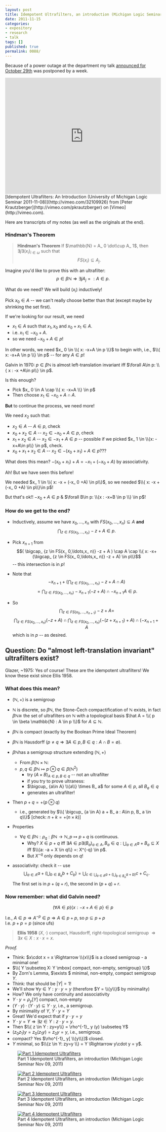 ```yaml
---
layout: post
title: Idempotent Ultrafilters, an introduction (Michigan Logic Seminar Nov 09, 2011)
date: 2011-11-15
categories:
- expository
- research
- talk
tags: []
published: true
permalink: 0088/
---
```


Because of a power outage at the department my talk [announced for October 29th](https://settheorytalks.wordpress.com/2011/10/29/michigan-logic-seminar-7/) was postponed by a week.

<iframe src="https://player.vimeo.com/video/32109926" width="100%" height="375" frameborder="0" webkitallowfullscreen mozallowfullscreen allowfullscreen></iframe>
[Idempotent Ultrafilters: An Introduction (University of Michigan Logic Seminar 2011-11-08)](http://vimeo.com/32109926) from [Peter Krautzberger](http://vimeo.com/pkrautzberger) on [Vimeo](http://vimeo.com).

Here are transcripts of my notes (as well as the originals at the end).

### Hindman's Theorem

> **Hindman's Theorem** If $\mathbb{N} = A_ 0 \dot\cup A_ 1$, then $\exists j \exists (x_ i)_ {i\in \omega}$ such that $$FS(x_ i) \subseteq A_ j.$$

Imagine you'd like to prove this with an ultrafilter: $$p \in \beta \mathbb{N} \Rightarrow \exists j A_ j=:A \in p.$$

What do we need? We will build $(x_ i)$ inductively!

Pick $x_ 0 \in A$ -- we can't really choose better than that (except maybe by shrinking the set first).

If we're looking for our result, we need

* $x_ 1 \in A$ such that $x_ 1, x_ 0$ and $x_ 0+x_ 1 \in A$.
* i.e. $x_ 1 \in -x_ 0 + A$.
* so we need $-x_ 0 + A \in p$!

In other words, we need $x_ 0 \in \\{ x: -x+A \in p \\}$ to begin with, i.e., $\\{ x: -x+A \in p \\} \in p$ -- for any $A\in p$!

Galvin in 1970: $p \in \beta \mathbb{N}$ is almost left-translation invariant iff $\forall A\in p: \\{ x : -x +A\in p\\} \in p$.

Is this enough?

* Pick $x_ 0 \in A \cap \\{ x: -x+A \\} \in p$
* Then choose $x_ 1 \in -x_ 0 + A \cap A$.

**But** to continue the process, we need more!

We need $x_ 2$ such that:

* $x_ 2 \in A$ -- $A\in p$, check
* $x_ 0 + x_ 2 \in A$ -- $x_ 2 \in -x_ 0 +A \in p$, check
* $x_ 1 + x_ 2 \in A$ -- $x_ 2 \in -x_ 1 + A \in p$ -- possible if we picked $x_ 1 \in \\{x: -x+A\in p\\} \in p$, check.
* $x_ 0 +x_ 1 + x_ 2 \in A$ -- $x_ 2 \in -(x_ 0+x_ 1) +A \in p$???

What does this mean? $-(x_ 0 +x_ 1) + A = -x_ 1 + (-x_ 0 +A)$ by associativity.

Ah! But we have seen this before!

We needed $x_ 1 \in \\{ x: -x + (-x_ 0 +A) \in p\\}$, so we needed $\\{ x: -x + (-x_ 0 +A) \in p\\}\in p$!

But that's ok!! $-x_ 0 + A \in p$ & $\forall B\in p: \\{x : -x+B \in p \\} \in p$!

### How do we get to the end?

* Inductively, assume we have $x_ 0,\ldots, x_ n$ with $FS(x_ 0,\ldots, x_ n) \subseteq A$ **and** $$\bigcap_ {z \in FS(x_ 0,\ldots,x_ n)} -z + A \in p.$$

* Pick $x_ {n+1}$ from $$( \bigcap_ {z \in FS(x_ 0,\ldots,x_ n)} -z + A ) \cap A \cap \\{ x: -x+ (\bigcap_ {z \in FS(x_ 0,\ldots,x_ n)} -z + A) \in p\\}$$ -- this intersection is in $p$!

* Note that $$-x_ {n+1} + ( \bigcap_ {z \in FS(x_ 0,\ldots,x_ n)} -z + A \cap A)$$ $$= \bigcap_ {z \in FS(x_ 0,\ldots,x_ n)} -x_ {n+1} (-z + A) \cap -x_ {n+1} A \in p.$$

* So $$\bigcap_ {z \in FS(x_ 0,\ldots,x_ {n+1})} -z + A =$$ $$\bigcap_ {z \in FS(x_ 0,\ldots,x_ n)} (-z + A) \cap \bigcap_ {z \in FS(x_ 0,\ldots,x_ n)} (-(z+x_ {n+1}) + A) \cap (-x_ {n+1} +A$$ which is in $p$ -- as desired.

## Question: Do "almost left-translation invariant" ultrafilters exist?

Glazer, ~1975: Yes of course! These are the idempotent ultrafilters! We know these exist since Ellis 1958.

### What does this mean?

* $(\mathbb{N}, +)$ is a semigroup
* $\mathbb{N}$ is discrete, so $\beta \mathbb{N}$, the Stone-Čech compactification of $\mathbb{N}$ exists, in fact $\beta \mathbb{N} \cong$ the set of ultrafilters on $\mathbb{N}$ with a topological basis $\hat A = \\{ p \in \beta \mathbb{N} : A \in p \\}$ for $A\subseteq \mathbb{N}$.

* $\beta \mathbb{N}$ is compact (exactly by the Boolean Prime Ideal Theorem)

* $\beta \mathbb{N}$ is Hausdorff ($p\neq q \Rightarrow \exists A\in p, B\in q: A\cap B = \emptyset$).

* $\beta \mathbb{N}$has a semigroup structure extending $(\mathbb{N}, +)$
    * From $\beta (\mathbb{N} \times \mathbb{N}$:
    * $p,q \in \beta \mathbb{N}\mapsto p \otimes q \in \beta(\mathbb{N}^2)$
        * try $(A\times B)_ {A\in p, B\in q}$ -- not an ultrafilter
        * if you try to prove ultraness:
        * $\bigcup_ {a\in A} \\{a\\} \times B_ a$ for some $A\in p$, all $B_ a \in q$
        * generates an ultrafilter!
* Then $p + q = + (p\otimes q)$
    * i.e., generated by $\\{ \bigcup_ {a \in A} a + B_ a : A\in p, B_ a \in q\\}$ [check: $n+k = +(n \times k)$]
* Properties
    * $\forall q\in \beta \mathbb{N}: \rho_ q: \beta \mathbb{N} \rightarrow \mathbb{N}, p \mapsto p+q$ is continuous.
        * Why? $X\in p+q$ iff $\exists A\in p \exists (B_ a)_ {a \in A} , B_ a \in q: \bigcup_ {a\in A} a+ B_ a \subseteq X$ iff $\\{a: -a + X \in q\\} =: X^{-q} \in p$.
        * But $X^{-q}$ only depends on $q$!
* associativity: check it -- use $$\bigcup_ {a\in A} a+ (\bigcup_ {b\in B_ a} b + C_ b)= \bigcup_ {c\in \bigcup_ {a\in A} a+ (\bigcup_ {b\in B_ a} a+ b)} c + C_ c.$$ The first set is in $p+(q+r)$, the second in $(p+q)+r$.

### Now remember: what did Galvin need?

$$(\forall A \in p) \{ x: -x+A \in p\}\in p$$

I.e., $A\in p \Rightarrow A^{-p} \in p \Rightarrow A \in p+p$, so $p \subseteq p+p$  
 I.e. $p+p = p$ (since ufs)

> **Ellis 1958** $(X,\cdot)$ compact, Hausdorff, right-topological semigroup $\Rightarrow \exists x\in X: x\cdot x =x$.

_Proof._

* Think: $x\cdot x = x \Rightarrow \\{x\\}$ is a closed semigroup - a minimal one!  
* $\\{ Y \subseteq X: Y \mbox{ compact, non-empty, semigroup} \\}$  
* By Zorn's Lemma, $\exists $ minimal, non-empty, compact semigroup $Y$.  
* Think: that should be $\left\vert Y \right\vert = 1$!  
* We'll show $\forall y \in Y: y\cdot y = y$ (therefore $Y = \\{y\\}$ by minimality)  
* How? We only have continuity and associativity  
* $Y \cdot y = \rho_ y [Y]$ compact, non-empty  
* $(Y\cdot y) \cdot (Y\cdot y) \subseteq Y\cdot y$, i.e., a semigroup.  
* By minimality of $Y$, $Y\cdot y = Y$  
* Great! We'd expect that if $y\cdot y = y$  
* $Y\cdot y = Y \Rightarrow \exists z \in Y: z\cdot y = y$.  
* Then $\\{ z \in Y : zy=y\\} = \rho^{-1}_ y (y) \subseteq Y$  
* $(z_ 0 z_ 1) y = z_ 0 (z_ 1 y) = z_ 0 y= y$, i.e., semigroup.  
* compact? Yes $\rho^{-1}_ y[ \\{y\\}]$ closed.  
* $Y$ minimal, so $\\{z \in Y: zy=y \\} = Y \Rightarrow y\cdot y = y$.


 <figure>
   <a href="/assets/2011/idpotUFumich1.jpg">
     <img alt="Part 1 Idempotent Ultrafilters" src="/assets/2011/idpotUFumich1.jpg"/>
   </a>
   <figcaption>
    Part 1 Idempotent Ultrafilters, an introduction (Michigan Logic Seminar Nov 09, 2011)
   </figcaption>
 </figure>

 <figure>
   <a href="/assets/2011/idpotUFumich2.jpg">
     <img alt="Part 2 Idempotent Ultrafilters" src="/assets/2011/idpotUFumich2.jpg"/>
   </a>
   <figcaption>
    Part 2 Idempotent Ultrafilters, an introduction (Michigan Logic Seminar Nov 09, 2011)
   </figcaption>
 </figure>

 <figure>
   <a href="/assets/2011/idpotUFumich3.jpg">
     <img alt="Part 3 Idempotent Ultrafilters" src="/assets/2011/idpotUFumich3.jpg"/>
   </a>
   <figcaption>
    Part 3 Idempotent Ultrafilters, an introduction (Michigan Logic Seminar Nov 09, 2011)
   </figcaption>
 </figure>

 <figure>
   <a href="/assets/2011/idpotUFumich4.jpg">
     <img alt="Part 4 Idempotent Ultrafilters" src="/assets/2011/idpotUFumich4.jpg"/>
   </a>
   <figcaption>
    Part 4 Idempotent Ultrafilters, an introduction (Michigan Logic Seminar Nov 09, 2011)
   </figcaption>
 </figure>
